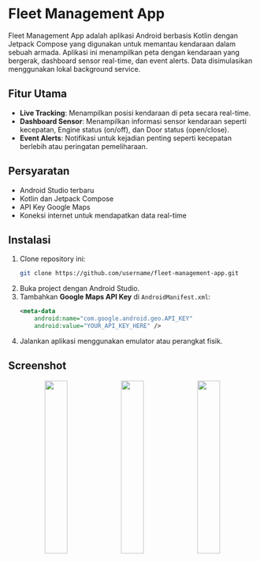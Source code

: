 # Fleet Management App

Fleet Management App adalah aplikasi Android berbasis Kotlin dengan Jetpack Compose yang digunakan untuk memantau kendaraan dalam sebuah armada. Aplikasi ini menampilkan peta dengan kendaraan yang bergerak, dashboard sensor real-time, dan event alerts. Data disimulasikan menggunakan lokal background service.

## Fitur Utama
- **Live Tracking**: Menampilkan posisi kendaraan di peta secara real-time.
- **Dashboard Sensor**: Menampilkan informasi sensor kendaraan seperti kecepatan, Engine status (on/off), dan Door status (open/close).
- **Event Alerts**: Notifikasi untuk kejadian penting seperti kecepatan berlebih atau peringatan pemeliharaan.

## Persyaratan
- Android Studio terbaru
- Kotlin dan Jetpack Compose
- API Key Google Maps
- Koneksi internet untuk mendapatkan data real-time

## Instalasi
1. Clone repository ini:
   ```bash
   git clone https://github.com/username/fleet-management-app.git
   ```
2. Buka project dengan Android Studio.
3. Tambahkan **Google Maps API Key** di `AndroidManifest.xml`:
   ```xml
   <meta-data
       android:name="com.google.android.geo.API_KEY"
       android:value="YOUR_API_KEY_HERE" />
   ```
4. Jalankan aplikasi menggunakan emulator atau perangkat fisik.

## Screenshot

<p align="center">
    <img src="![Screenshot_20250325-160428](https://github.com/user-attachments/assets/440d69c1-a78f-41a5-a1e5-a72e709a3967)" width="30%" />
    <img src="![Screenshot_20250325-160440](https://github.com/user-attachments/assets/c3de2493-ba11-4f2f-99a9-2f8ffb155e43)" width="30%" />
    <img src="![Screenshot_20250325-160451](https://github.com/user-attachments/assets/554b8e74-5894-40ac-ac50-0e889c7fe5dd)" width="30%" />
</p>


